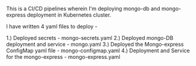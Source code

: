 This is a CI/CD pipelines wherein I'm deploying mongo-db and mongo-express deployment in Kubernetes cluster.



I have written 4 yaml files to deploy -

1.) Deployed secrets - mongo-secrets.yaml
2.) Deployed mongo-DB deployment and service  - mongo.yaml
3.) Deployed the Mongo-express ConfigMap yaml file - mongo-configmap.yaml
4.) Deployment and Service for the mongo-express  - mongo-express.yaml
